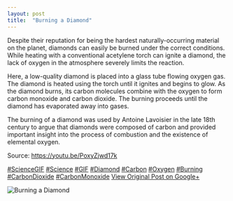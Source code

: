 ```yaml
---
layout: post
title:  "Burning a Diamond"
---
```


Despite their reputation for being the hardest naturally-occurring material on the planet, diamonds can easily be burned under the correct conditions. While heating with a conventional acetylene torch can ignite a diamond, the lack of oxygen in the atmosphere severely limits the reaction.   
  
Here, a low-quality diamond is placed into a glass tube flowing oxygen gas. The diamond is heated using the torch until it ignites and begins to glow. As the diamond burns, its carbon molecules combine with the oxygen to form carbon monoxide and carbon dioxide. The burning proceeds until the diamond has evaporated away into gases.  
  
The burning of a diamond was used by Antoine Lavoisier in the late 18th century to argue that diamonds were composed of carbon and provided important insight into the process of combustion and the existence of elemental oxygen.   
  
Source: <https://youtu.be/PoxyZjwd17k>  
  
[#ScienceGIF](https://plus.google.com/s/%23ScienceGIF/posts) [#Science](https://plus.google.com/s/%23Science/posts) [#GIF](https://plus.google.com/s/%23GIF/posts) [#Diamond](https://plus.google.com/s/%23Diamond/posts) [#Carbon](https://plus.google.com/s/%23Carbon/posts) [#Oxygen](https://plus.google.com/s/%23Oxygen/posts) [#Burning](https://plus.google.com/s/%23Burning/posts) [#CarbonDioxide](https://plus.google.com/s/%23CarbonDioxide/posts) [#CarbonMonoxide](https://plus.google.com/s/%23CarbonMonoxide/posts)
[View Original Post on Google+](https://plus.google.com/+ColinSullender/posts/HKFGxuLPgVh)

![Burning a Diamond](https://i.imgur.com/ofdDQqm.gif)
